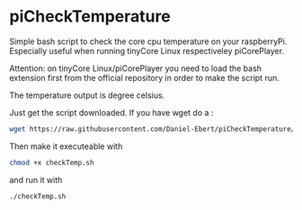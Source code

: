 # piCheckTemperature
Simple bash script to check the core cpu temperature on your raspberryPi. Especially useful when running tinyCore Linux respectiveley piCorePlayer.

Attention: on tinyCore Linux/piCorePlayer you need to load the bash extension first from the official repository in order to make the script run.

The temperature output is degree celsius.

Just get the script downloaded. If you have wget do a :
```bash
wget https://raw.githubusercontent.com/Daniel-Ebert/piCheckTemperature/refs/heads/master/checkTemp.sh
```
Then make it executeable with
```bash
chmod +x checkTemp.sh
```
and run it with 
```bash
./checkTemp.sh
```
